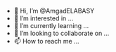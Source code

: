 - 👋 Hi, I’m @AmgadELABASY
- 👀 I’m interested in ...
- 🌱 I’m currently learning ...
- 💞️ I’m looking to collaborate on ...
- 📫 How to reach me ...

<!---
AmgadELABASY/AmgadELABASY is a ✨ special ✨ repository because its `README.md` (this file) appears on your GitHub profile.
You can click the Preview link to take a look at your changes.
--->
